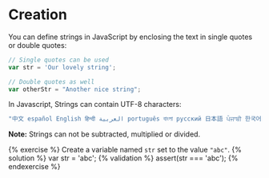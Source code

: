 # Creation

You can define strings in JavaScript by enclosing the text in single quotes or double quotes:

```js
// Single quotes can be used
var str = 'Our lovely string';

// Double quotes as well
var otherStr = "Another nice string";
```

In Javascript, Strings can contain UTF-8 characters:

```js
"中文 español English हिन्दी العربية português বাংলা русский 日本語 ਪੰਜਾਬੀ 한국어";
```


**Note:** Strings can not be subtracted, multiplied or divided.

{% exercise %}
Create a variable named `str` set to the value `"abc"`.
{% solution %}
var str = 'abc';
{% validation %}
assert(str === 'abc');
{% endexercise %}
